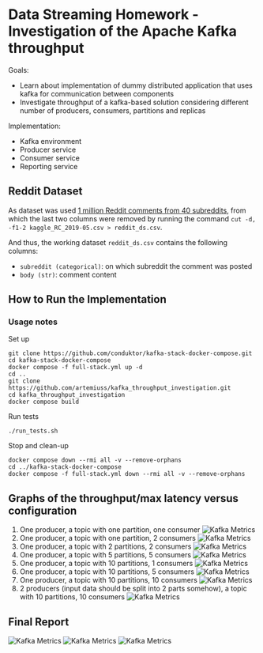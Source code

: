 # Data Streaming Homework - Investigation of the Apache Kafka throughput

Goals:
- Learn about implementation of dummy distributed application that uses kafka for communication between components
- Investigate throughput of a kafka-based solution considering different number of producers, consumers, partitions and replicas

Implementation:
- Kafka environment
- Producer service
- Consumer service
- Reporting service

## Reddit Dataset

As dataset was used [1 million Reddit comments from 40 subreddits](https://www.kaggle.com/datasets/smagnan/1-million-reddit-comments-from-40-subreddits), from which the last two columns were removed by running the command `cut -d, -f1-2 kaggle_RC_2019-05.csv > reddit_ds.csv`.

And thus, the working dataset `reddit_ds.csv` contains the following columns:
- `subreddit (categorical)`: on which subreddit the comment was posted
- `body (str)`: comment content

## How to Run the Implementation

### Usage notes

Set up
```
git clone https://github.com/conduktor/kafka-stack-docker-compose.git
cd kafka-stack-docker-compose
docker compose -f full-stack.yml up -d
cd ..
git clone https://github.com/artemiuss/kafka_throughput_investigation.git
cd kafka_throughput_investigation
docker compose build
```

Run tests
```
./run_tests.sh
```

Stop and clean-up
```
docker compose down --rmi all -v --remove-orphans
cd ../kafka-stack-docker-compose
docker compose -f full-stack.yml down --rmi all -v --remove-orphans
```

## Graphs of the throughput/max latency versus configuration

1. One producer, a topic with one partition, one consumer
    ![Kafka Metrics](report_output/PROD_1_PART_1_CONS_1.png)
2. One producer, a topic with one partition, 2 consumers
    ![Kafka Metrics](report_output/PROD_1_PART_1_CONS_2.png)
3. One producer, a topic with 2 partitions, 2 consumers
    ![Kafka Metrics](report_output/PROD_1_PART_2_CONS_2.png)
4. One producer, a topic with 5 partitions, 5 consumers
    ![Kafka Metrics](report_output/PROD_1_PART_5_CONS_5.png)
5. One producer, a topic with 10 partitions, 1 consumers
    ![Kafka Metrics](report_output/PROD_1_PART_10_CONS_1.png)
6. One producer, a topic with 10 partitions, 5 consumers
    ![Kafka Metrics](report_output/PROD_1_PART_10_CONS_5.png)
7. One producer, a topic with 10 partitions, 10 consumers
    ![Kafka Metrics](report_output/PROD_1_PART_10_CONS_10.png)
8. 2 producers (input data should be split into 2 parts somehow), a topic with 10 partitions, 10 consumers
    ![Kafka Metrics](report_output/PROD_2_PART_10_CONS_10.png)

## Final Report

![Kafka Metrics](report_output/final_report_total_time.png)
![Kafka Metrics](report_output/final_report_latency.png)
![Kafka Metrics](report_output/final_report_throughput.png)

